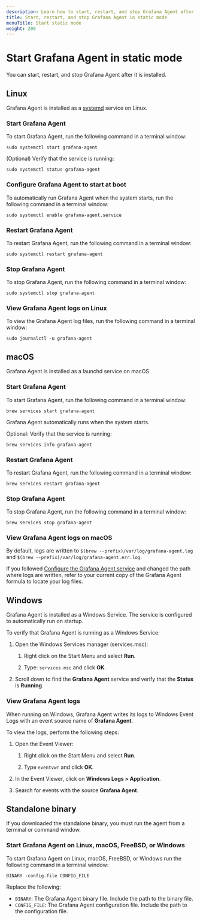 ```yaml
---
description: Learn how to start, restart, and stop Grafana Agent after it is installed
title: Start, restart, and stop Grafana Agent in static mode
menuTitle: Start static mode
weight: 200
---
```


# Start Grafana Agent in static mode

You can start, restart, and stop Grafana Agent after it is installed.

## Linux

Grafana Agent is installed as a [systemd][] service on Linux.

[systemd]: https://systemd.io/

### Start Grafana Agent

To start Grafana Agent, run the following command in a terminal window:

```shell
sudo systemctl start grafana-agent
```

(Optional) Verify that the service is running:

```shell
sudo systemctl status grafana-agent
```

### Configure Grafana Agent to start at boot

To automatically run Grafana Agent when the system starts, run the following command in a terminal window:

```shell
sudo systemctl enable grafana-agent.service
```

### Restart Grafana Agent

To restart Grafana Agent, run the following command in a terminal window:

```shell
sudo systemctl restart grafana-agent
```

### Stop Grafana Agent

To stop Grafana Agent, run the following command in a terminal window:

```shell
sudo systemctl stop grafana-agent
```

### View Grafana Agent logs on Linux

To view the Grafana Agent log files, run the following command in a terminal window:

```shell
sudo journalctl -u grafana-agent
```

## macOS

Grafana Agent is installed as a launchd service on macOS.

### Start Grafana Agent

To start Grafana Agent, run the following command in a terminal window:

```shell
brew services start grafana-agent
```

Grafana Agent automatically runs when the system starts.

Optional: Verify that the service is running:

```shell
brew services info grafana-agent
```

### Restart Grafana Agent

To restart Grafana Agent, run the following command in a terminal window:

```shell
brew services restart grafana-agent
```

### Stop Grafana Agent

To stop Grafana Agent, run the following command in a terminal window:

```shell
brew services stop grafana-agent
```

### View Grafana Agent logs on macOS

By default, logs are written to `$(brew --prefix)/var/log/grafana-agent.log` and
`$(brew --prefix)/var/log/grafana-agent.err.log`.

If you followed [Configure the Grafana Agent service](../setup/configure/configure-macos.md#configure-the-grafana-agent-service)
and changed the path where logs are written, refer to your current copy of the Grafana Agent formula to locate your log files.

## Windows

Grafana Agent is installed as a Windows Service. The service is configured to automatically run on startup.

To verify that Grafana Agent is running as a Windows Service:

1. Open the Windows Services manager (services.msc):

   1. Right click on the Start Menu and select **Run**.

   1. Type: `services.msc` and click **OK**.

1. Scroll down to find the **Grafana Agent** service and verify that the **Status** is **Running**.

### View Grafana Agent logs

When running on Windows, Grafana Agent writes its logs to Windows Event
Logs with an event source name of **Grafana Agent**.

To view the logs, perform the following steps:

1. Open the Event Viewer:

   1. Right click on the Start Menu and select **Run**.

   1. Type `eventvwr` and click **OK**.

1. In the Event Viewer, click on **Windows Logs > Application**.

1. Search for events with the source **Grafana Agent**.

## Standalone binary

If you downloaded the standalone binary, you must run the agent from a terminal or command window.

### Start Grafana Agent on Linux, macOS, FreeBSD, or Windows

To start Grafana Agent on Linux, macOS, FreeBSD, or Windows run the following command in a terminal window:

```shell
BINARY -config.file CONFIG_FILE 
```

Replace the following:

* `BINARY`: The Grafana Agent binary file. Include the path to the binary file.
* `CONFIG_FILE`: The Grafana Agent configuration file. Include the path to the configuration file.
